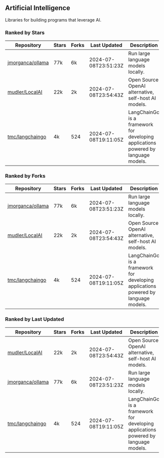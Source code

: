 ## Artificial Intelligence

Libraries for building programs that leverage AI.

### Ranked by Stars

| Repository | Stars | Forks | Last Updated | Description | 
|------------|-------|-------|--------------|-------------|
| [jmorganca/ollama](https://github.com/jmorganca/ollama) | 77k | 6k | 2024-07-08T23:51:23Z |  Run large language models locally. |
| [mudler/LocalAI](https://github.com/mudler/LocalAI) | 22k | 2k | 2024-07-08T23:54:43Z |  Open Source OpenAI alternative, self-host AI models. |
| [tmc/langchaingo](https://github.com/tmc/langchaingo) | 4k | 524 | 2024-07-08T19:11:05Z |  LangChainGo is a framework for developing applications powered by language models. |

### Ranked by Forks

| Repository | Stars | Forks | Last Updated | Description | 
|------------|-------|-------|--------------|-------------|
| [jmorganca/ollama](https://github.com/jmorganca/ollama) | 77k | 6k | 2024-07-08T23:51:23Z |  Run large language models locally. |
| [mudler/LocalAI](https://github.com/mudler/LocalAI) | 22k | 2k | 2024-07-08T23:54:43Z |  Open Source OpenAI alternative, self-host AI models. |
| [tmc/langchaingo](https://github.com/tmc/langchaingo) | 4k | 524 | 2024-07-08T19:11:05Z |  LangChainGo is a framework for developing applications powered by language models. |

### Ranked by Last Updated

| Repository | Stars | Forks | Last Updated | Description | 
|------------|-------|-------|--------------|-------------|
| [mudler/LocalAI](https://github.com/mudler/LocalAI) | 22k | 2k | 2024-07-08T23:54:43Z |  Open Source OpenAI alternative, self-host AI models. |
| [jmorganca/ollama](https://github.com/jmorganca/ollama) | 77k | 6k | 2024-07-08T23:51:23Z |  Run large language models locally. |
| [tmc/langchaingo](https://github.com/tmc/langchaingo) | 4k | 524 | 2024-07-08T19:11:05Z |  LangChainGo is a framework for developing applications powered by language models. |

